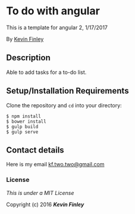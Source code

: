 # To do with angular

 This is a template for angular 2, 1/17/2017

 By [Kevin Finley](http://www.kfinley.com)

## Description

Able to add tasks for a to-do list.

## Setup/Installation Requirements

Clone the repository and `cd` into your directory:
```
$ npm install
$ bower install
$ gulp build
$ gulp serve
```

## Contact details
Here is my email kf.two.two@gmail.com

### License

*This is under a MIT License*

Copyright (c) 2016 **_Kevin Finley_**
